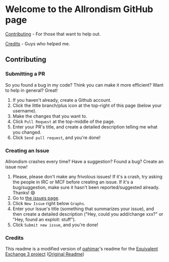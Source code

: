 Welcome to the Allrondism GitHub page
===

[Contributing](https://github.com/Playacem/Allrondism#contributing) - For those that want to help out.

[Credits](https://github.com/Playacem/Allrondism#credits) - Guys who helped me.

Contributing
---

### Submitting a PR

So you found a bug in my code?  Think you can make it more efficient?  Want to help in general?  Great!

1. If you haven't already, create a Github account.
2. Click the little branch/plus icon at the top-right of this page (below your username).
3. Make the changes that you want to.
4. Click `Pull Request` at the top-middle of the page.
5. Enter your PR's title, and create a detailed description telling me what you changed.
6. Click `Send pull request`, and you're done!

### Creating an Issue

Allrondism crashes every time?  Have a suggestion?  Found a bug?  Create an issue now!

1. Please, please don't make any frivolous issues!  If it's a crash, try asking the people in IRC or MCF before creating an issue.  If it's a bug/suggestion, make sure it hasn't been reported/suggested already.  Thanks! :smile:
2. Go to [the issues page](http://github.com/Playacem/Allrondism/issues).
3. Click `New Issue` right below `Graphs`.
4. Enter your Issue's title (something that summarizes your issue), and then create a detailed description ("Hey, could you add/change xxx?" or "Hey, found an exploit:  stuff").
5. Click `Submit new issue`, and you're done!

### Credits

This readme is a modified version of [pahimar](https://github.com/pahimar)'s readme for the [Equivalent Exchange 3 project](https://github.com/pahimar/Equivalent-Exchange-3)
([Original Readme](https://github.com/pahimar/Equivalent-Exchange-3/blob/master/README.md))
